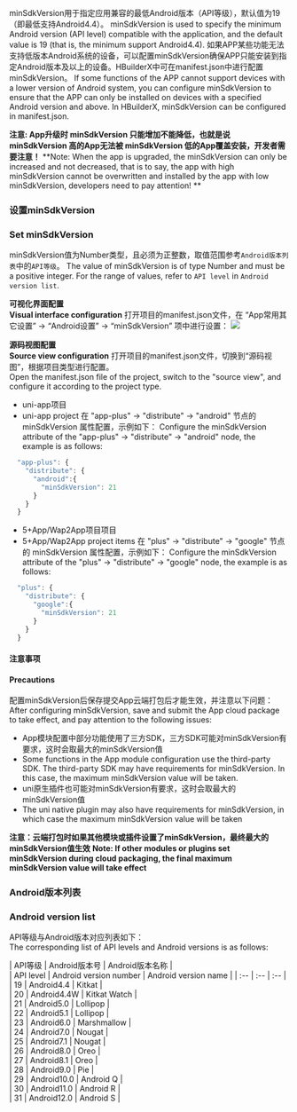 minSdkVersion用于指定应用兼容的最低Android版本（API等级），默认值为19（即最低支持Android4.4）。
minSdkVersion is used to specify the minimum Android version (API level) compatible with the application, and the default value is 19 (that is, the minimum support Android4.4).
如果APP某些功能无法支持低版本Android系统的设备，可以配置minSdkVersion确保APP只能安装到指定Android版本及以上的设备。HBuilderX中可在manifest.json中进行配置minSdkVersion。
If some functions of the APP cannot support devices with a lower version of Android system, you can configure minSdkVersion to ensure that the APP can only be installed on devices with a specified Android version and above. In HBuilderX, minSdkVersion can be configured in manifest.json.

**️注意: App升级时 minSdkVersion 只能增加不能降低，也就是说 minSdkVersion 高的App无法被 minSdkVersion 低的App覆盖安装，开发者需要注意！**
**️Note: When the app is upgraded, the minSdkVersion can only be increased and not decreased, that is to say, the app with high minSdkVersion cannot be overwritten and installed by the app with low minSdkVersion, developers need to pay attention! **

### 设置minSdkVersion  
### Set minSdkVersion
minSdkVersion值为Number类型，且必须为正整数，取值范围参考`Android版本列表`中的`API等级`。
The value of minSdkVersion is of type Number and must be a positive integer. For the range of values, refer to `API level` in `Android version list`.

**可视化界面配置**  
**Visual interface configuration**
打开项目的manifest.json文件，在 “App常用其它设置” -> “Android设置” -> “minSdkVersion” 项中进行设置：
![](https://native-res.dcloud.net.cn/images/uniapp/others/minsdkversion.png)

**源码视图配置**  
**Source view configuration**
打开项目的manifest.json文件，切换到“源码视图”，根据项目类型进行配置。  
Open the manifest.json file of the project, switch to the "source view", and configure it according to the project type.

- uni-app项目  
- uni-app project
在 "app-plus" -> "distribute" -> "android" 节点的 minSdkVersion 属性配置，示例如下：
Configure the minSdkVersion attribute of the "app-plus" -> "distribute" -> "android" node, the example is as follows:
``` js
  "app-plus": {
    "distribute": {
      "android":{
        "minSdkVersion": 21
      }
    }
  }
```

- 5+App/Wap2App项目项目  
- 5+App/Wap2App project items
在 "plus" -> "distribute" -> "google" 节点的 minSdkVersion 属性配置，示例如下：
Configure the minSdkVersion attribute of the "plus" -> "distribute" -> "google" node, the example is as follows:
```javascript
  "plus": {
    "distribute": {
      "google":{
        "minSdkVersion": 21
      }
    }
  }
```

#### 注意事项  
#### Precautions  
配置minSdkVersion后保存提交App云端打包后才能生效，并注意以下问题：
After configuring minSdkVersion, save and submit the App cloud package to take effect, and pay attention to the following issues:
- App模块配置中部分功能使用了三方SDK，三方SDK可能对minSdkVersion有要求，这时会取最大的minSdkVersion值
- Some functions in the App module configuration use the third-party SDK. The third-party SDK may have requirements for minSdkVersion. In this case, the maximum minSdkVersion value will be taken.
- uni原生插件也可能对minSdkVersion有要求，这时会取最大的minSdkVersion值
- The uni native plugin may also have requirements for minSdkVersion, in which case the maximum minSdkVersion value will be taken

**注意：云端打包时如果其他模块或插件设置了minSdkVersion，最终最大的minSdkVersion值生效**
**Note: If other modules or plugins set minSdkVersion during cloud packaging, the final maximum minSdkVersion value will take effect**


### Android版本列表  
### Android version list
API等级与Android版本对应列表如下：  
The corresponding list of API levels and Android versions is as follows:

| API等级 | Android版本号 | Android版本名称 |  
| API level | Android version number | Android version name |
| :-- | :-- | :-- |  
| 19 | Android4.4 | Kitkat |  
| 20 | Android4.4W | Kitkat Watch |  
| 21 | Android5.0 | Lollipop |  
| 22 | Android5.1 | Lollipop |  
| 23 | Android6.0 | Marshmallow |  
| 24 | Android7.0 | Nougat |  
| 25 | Android7.1 | Nougat |  
| 26 | Android8.0 | Oreo |  
| 27 | Android8.1 | Oreo |  
| 28 | Android9.0 | Pie |  
| 29 | Android10.0 | Android Q |  
| 30 | Android11.0 | Android R |  
| 31 | Android12.0 | Android S |  

